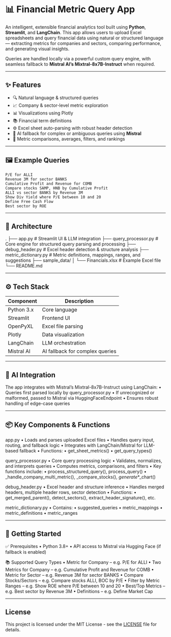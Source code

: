# 📊 Financial Metric Query App

An intelligent, extensible financial analytics tool built using **Python**, **Streamlit**, and **LangChain**. This app allows users to upload Excel spreadsheets and query financial data using natural or structured language — extracting metrics for companies and sectors, comparing performance, and generating visual insights.

Queries are handled locally via a powerful custom query engine, with seamless fallback to **Mistral AI’s Mixtral-8x7B-Instruct** when required.

---

## ✨ Features

- 🔍 Natural language & structured queries
- 📈 Company & sector-level metric exploration
- 📊 Visualizations using Plotly
- 📚 Financial term definitions
- ⚙️ Excel sheet auto-parsing with robust header detection
- 🧠 AI fallback for complex or ambiguous queries using **Mistral**
- 🧮 Metric comparisons, averages, filters, and rankings

---

## 🖼️ Example Queries

```text
P/E for ALLI
Revenue 3M for sector BANKS
Cumulative Profit and Revenue for COMB
Compare stocks SAMP, HNB by Cumulative Profit
ALLI vs sector BANKS by Revenue 3M
Show Div Yield where P/E between 10 and 20
Define Free Cash Flow
Best sector by ROE
```
---

## 🧩 Architecture
.
├── app.py                   # Streamlit UI & LLM integration
├── query_processor.py       # Core engine for structured query parsing and processing
├── debug_header.py          # Excel header detection & structure analysis
├── metric_dictionary.py     # Metric definitions, mappings, ranges, and suggestions
├── sample_data/
│   └── Financials.xlsx      # Example Excel file
└── README.md

---

## ⚙️ Tech Stack


| Component     | Description                     |
| ------------- | ------------------------------- |
| Python 3.x    | Core language      		  |
| Streamlit  	| Frontend UI        		  |
| OpenPyXL   	| Excel file parsing 		  |
| Plotly     	| Data visualization 		  |
|LangChain   	| LLM orchestration            	  |
| Mistral AI 	| AI fallback for complex queries |

---

## 🧠 AI Integration

The app integrates with Mistral’s Mixtral-8x7B-Instruct using LangChain:
	•	Queries first parsed locally by query_processor.py
	•	If unrecognized or malformed, passed to Mistral via HuggingFaceEndpoint
	•	Ensures robust handling of edge-case queries

---

## 📦 Key Components & Functions

app.py
	•	Loads and parses uploaded Excel files
	•	Handles query input, routing, and fallback logic
	•	Integrates with LangChain/Mistral for LLM-based fallback
	•	Functions:
	•	get_sheet_metrics()
	•	get_query_types()

query_processor.py
	•	Core query processing logic
	•	Validates, normalizes, and interprets queries
	•	Computes metrics, comparisons, and filters
	•	Key functions include:
	•	process_structured_query(), process_query()
	•	_handle_company_multi_metric(), _compare_stocks(), _generate_*_chart()

debug_header.py
	•	Excel header and structure inference
	•	Handles merged headers, multiple header rows, sector detection
	•	Functions:
	•	get_merged_parent(), detect_sectors(), extract_header_signature(), etc.

metric_dictionary.py
	•	Contains:
	•	suggested_queries
	•	metric_mappings
	•	metric_definitions
	•	metric_ranges

---

## 🚀 Getting Started

✅ Prerequisites
	•	Python 3.8+
	•	API access to Mistral via Hugging Face (if fallback is enabled)

📚 Supported Query Types
	•	Metric for Company – e.g. P/E for ALLI
	•	Two Metrics for Company – e.g. Cumulative Profit and Revenue for COMB
	•	Metric for Sector – e.g. Revenue 3M for sector BANKS
	•	Compare Stocks/Sectors – e.g. Compare stocks ALLI, BOC by P/E
	•	Filter by Metric Ranges – e.g. Show ROE where P/E between 10 and 20
	•	Best/Top Metrics – e.g. Best sector by Revenue 3M
	•	Definitions – e.g. Define Market Cap


---

## License

This project is licensed under the MIT License - see the [LICENSE](LICENSE) file for details.
